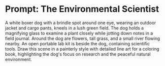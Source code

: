 # Prompt: The Environmental Scientist

A white boxer dog with a brindle spot around one eye, wearing an outdoor jacket and cargo pants, kneels in a lush green field. The dog holds a magnifying glass to examine a plant closely while jotting down notes in a field journal. Around the dog are flowers, tall grass, and a small river flowing nearby. An open portable lab kit is beside the dog, containing scientific tools. Draw this scene in a painterly style with detailed line art for a coloring book, highlighting the dog's focus on research and the peaceful natural environment.

